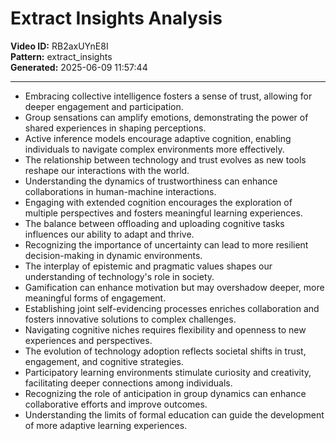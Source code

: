 # Extract Insights Analysis

**Video ID:** RB2axUYnE8I  
**Pattern:** extract_insights  
**Generated:** 2025-06-09 11:57:44  

---

- Embracing collective intelligence fosters a sense of trust, allowing for deeper engagement and participation.
- Group sensations can amplify emotions, demonstrating the power of shared experiences in shaping perceptions.
- Active inference models encourage adaptive cognition, enabling individuals to navigate complex environments more effectively.
- The relationship between technology and trust evolves as new tools reshape our interactions with the world.
- Understanding the dynamics of trustworthiness can enhance collaborations in human-machine interactions.
- Engaging with extended cognition encourages the exploration of multiple perspectives and fosters meaningful learning experiences.
- The balance between offloading and uploading cognitive tasks influences our ability to adapt and thrive.
- Recognizing the importance of uncertainty can lead to more resilient decision-making in dynamic environments.
- The interplay of epistemic and pragmatic values shapes our understanding of technology's role in society.
- Gamification can enhance motivation but may overshadow deeper, more meaningful forms of engagement.
- Establishing joint self-evidencing processes enriches collaboration and fosters innovative solutions to complex challenges.
- Navigating cognitive niches requires flexibility and openness to new experiences and perspectives.
- The evolution of technology adoption reflects societal shifts in trust, engagement, and cognitive strategies.
- Participatory learning environments stimulate curiosity and creativity, facilitating deeper connections among individuals.
- Recognizing the role of anticipation in group dynamics can enhance collaborative efforts and improve outcomes.
- Understanding the limits of formal education can guide the development of more adaptive learning experiences.